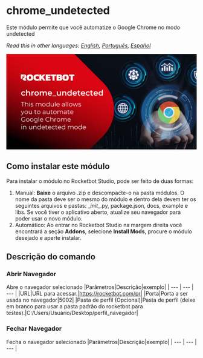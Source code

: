 # chrome_undetected
  
Este módulo permite que você automatize o Google Chrome no modo undetected  

*Read this in other languages: [English](Manual_chrome_undetected.md), [Português](Manual_chrome_undetected.pr.md), [Español](Manual_chrome_undetected.es.md)*
  
![banner](imgs/Banner_chrome_undetected.jpg)
## Como instalar este módulo
  
Para instalar o módulo no Rocketbot Studio, pode ser feito de duas formas:
1. Manual: __Baixe__ o arquivo .zip e descompacte-o na pasta módulos. O nome da pasta deve ser o mesmo do módulo e dentro dela devem ter os seguintes arquivos e pastas: \__init__.py, package.json, docs, example e libs. Se você tiver o aplicativo aberto, atualize seu navegador para poder usar o novo módulo.
2. Automático: Ao entrar no Rocketbot Studio na margem direita você encontrará a seção **Addons**, selecione **Install Mods**, procure o módulo desejado e aperte instalar.  


## Descrição do comando

### Abrir Navegador
  
Abre o navegador selecionado
|Parâmetros|Descrição|exemplo|
| --- | --- | --- |
|URL|URL para acessar.|https://rocketbot.com/pr|
|Porta|Porta a ser usada no navegador|5002|
|Pasta de perfil (Opcional)|Pasta de perfil (deixe em branco para usar a pasta padrão do rocketbot para testes).|C:/Users/Usuário/Desktop/perfil_navegador|

### Fechar Navegador
  
Fecha o navegador selecionado
|Parâmetros|Descrição|exemplo|
| --- | --- | --- |

